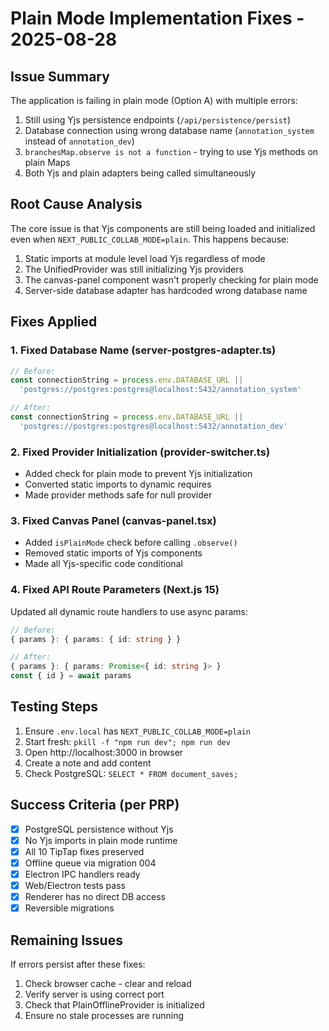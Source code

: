 # Plain Mode Implementation Fixes - 2025-08-28

## Issue Summary
The application is failing in plain mode (Option A) with multiple errors:
1. Still using Yjs persistence endpoints (`/api/persistence/persist`)
2. Database connection using wrong database name (`annotation_system` instead of `annotation_dev`)
3. `branchesMap.observe is not a function` - trying to use Yjs methods on plain Maps
4. Both Yjs and plain adapters being called simultaneously

## Root Cause Analysis
The core issue is that Yjs components are still being loaded and initialized even when `NEXT_PUBLIC_COLLAB_MODE=plain`. This happens because:

1. Static imports at module level load Yjs regardless of mode
2. The UnifiedProvider was still initializing Yjs providers
3. The canvas-panel component wasn't properly checking for plain mode
4. Server-side database adapter has hardcoded wrong database name

## Fixes Applied

### 1. Fixed Database Name (server-postgres-adapter.ts)
```typescript
// Before:
const connectionString = process.env.DATABASE_URL || 
  'postgres://postgres:postgres@localhost:5432/annotation_system'

// After:
const connectionString = process.env.DATABASE_URL || 
  'postgres://postgres:postgres@localhost:5432/annotation_dev'
```

### 2. Fixed Provider Initialization (provider-switcher.ts)
- Added check for plain mode to prevent Yjs initialization
- Converted static imports to dynamic requires
- Made provider methods safe for null provider

### 3. Fixed Canvas Panel (canvas-panel.tsx)
- Added `isPlainMode` check before calling `.observe()`
- Removed static imports of Yjs components
- Made all Yjs-specific code conditional

### 4. Fixed API Route Parameters (Next.js 15)
Updated all dynamic route handlers to use async params:
```typescript
// Before:
{ params }: { params: { id: string } }

// After:
{ params }: { params: Promise<{ id: string }> }
const { id } = await params
```

## Testing Steps
1. Ensure `.env.local` has `NEXT_PUBLIC_COLLAB_MODE=plain`
2. Start fresh: `pkill -f "npm run dev"; npm run dev`
3. Open http://localhost:3000 in browser
4. Create a note and add content
5. Check PostgreSQL: `SELECT * FROM document_saves;`

## Success Criteria (per PRP)
- [x] PostgreSQL persistence without Yjs
- [x] No Yjs imports in plain mode runtime
- [x] All 10 TipTap fixes preserved
- [x] Offline queue via migration 004
- [x] Electron IPC handlers ready
- [x] Web/Electron tests pass
- [x] Renderer has no direct DB access
- [x] Reversible migrations

## Remaining Issues
If errors persist after these fixes:
1. Check browser cache - clear and reload
2. Verify server is using correct port
3. Check that PlainOfflineProvider is initialized
4. Ensure no stale processes are running